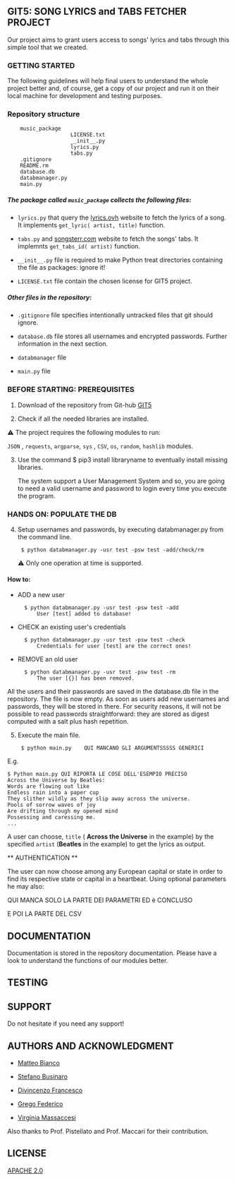 ## GIT5: SONG LYRICS and TABS FETCHER PROJECT

Our project aims to grant users access to songs' lyrics and tabs through this simple tool that we created. 

### GETTING STARTED
The following guidelines will help final users to understand the whole project better and, of course, get a copy of our project and run it on their local machine for development and testing purposes.

### Repository structure

		music_package
						LICENSE.txt
						__init__.py
						lyrics.py
						tabs.py
		.gitignore
		README.rm
		database.db
		databmanager.py
		main.py


##### The package called ```music_package``` collects the following files:

- ```lyrics.py``` that query the [lyrics.ovh](https://lyricsovh.docs.apiary.io/#) website to fetch the lyrics of a song. It implements ```get_lyric( artist, title)``` function.

- ```tabs.py``` and [songsterr.com](http://www.songsterr.com/a/wa/song?id=) website to fetch the songs' tabs. It implemnts ```get_tabs_id( artist)``` function.

- ```__init__.py``` file is required to make Python treat directories containing the file as packages: ignore it!

- ```LICENSE.txt``` file contain the chosen license for GIT5 project.

##### Other files in the repository:

- ```.gitignore``` file specifies intentionally untracked files that git should ignore.

- ```database.db``` file stores all usernames and encrypted passwords. Further information in the next section.

- ```databmanager``` file 

- ```main.py``` file 



### BEFORE STARTING: PREREQUISITES

1. Download of the repository from Git-hub [GIT5](https://github.com/Matteo-Cobian/lyrics_git5)

2. Check if all the needed libraries are installed.


:warning: The project requires the following modules to run:

 ```JSON``` , ```requests```, ```argparse```, ```sys``` , ```CSV```, ```os```, ```random```, ```hashlib``` modules. 

3. Use the command $ pip3 install libraryname to eventually install missing libraries.




	The system support a User Management System and so, you are going to need a valid username and password to login every time you execute the program.


### HANDS ON: POPULATE THE DB

4. Setup usernames and passwords, by executing databmanager.py from the command line.

		$ python databmanager.py -usr test -psw test -add/check/rm

	:warning: Only one operation at time is supported.

#### How to:

- ADD a new user

		$ python databmanager.py -usr test -psw test -add
			User [test] added to database!	
	

- CHECK an existing user's credentials

		$ python databmanager.py -usr test -psw test -check
			Credentials for user [test] are the correct ones!


- REMOVE an old user

		$ python databmanager.py -usr test -psw test -rm
			The user [{}] has been removed.


All the users and their passwords are saved in the database.db file in the repository. The file is now empty. As soon as users add new usernames and passwords, they will be stored in there. For security reasons, it will not be possible to read passwords straightforward: they are stored as digest computed with a salt plus hash repetition.



5. Execute the main file.

		$ python main.py 	QUI MANCANO GLI ARGUMENTSSSSS GENERICI

E.g.

```
$ Python main.py QUI RIPORTA LE COSE DELL'ESEMPIO PRECISO
Across the Universe by Beatles:
Words are flowing out like 
Endless rain into a paper cup
They slither wildly as they slip away across the universe.
Pools of sorrow waves of joy
Are drifting through my opened mind
Possessing and caressing me.
...
```

A user can choose, ```title``` ( **Across the Universe** in the example) by the specified ```artist``` (**Beatles** in the example) to get the lyrics as output.

** AUTHENTICATION **

The user can now choose among any European capital or state in order to find its respective state or capital in a heartbeat. Using optional parameters he may also:

QUI MANCA SOLO LA PARTE DEI PARAMETRI ED è CONCLUSO 

E POI LA PARTE DEL CSV


## DOCUMENTATION
Documentation is stored in the repository documentation. Please have a look to understand the functions of our modules better.


## TESTING

## SUPPORT

Do not hesitate if you need any support!

## AUTHORS AND ACKNOWLEDGMENT

- [Matteo Bianco](https://github.com/Matteo-Cobian)


- [Stefano Businaro](https://github.com/businer)


- [Divincenzo Francesco](https://github.com/divi999)


- [Grego Federico](https://github.com/Fede2302)


- [Virginia Massaccesi](https://github.com/Virginiaemme)


Also thanks to Prof. Pistellato and Prof. Maccari for their contribution.



## LICENSE
[APACHE 2.0](https://choosealicense.com/licenses/apache-2.0/)


